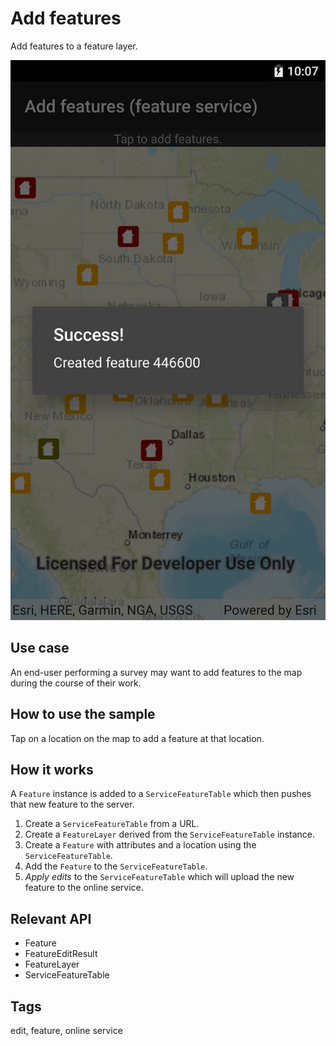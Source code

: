 ﻿# Add features

Add features to a feature layer.

![Image of adding features](AddFeatures.jpg)

## Use case

An end-user performing a survey may want to add features to the map during the course of their work.

## How to use the sample

Tap on a location on the map to add a feature at that location.

## How it works

A `Feature` instance is added to a `ServiceFeatureTable` which then pushes that new feature to the server.

1. Create a `ServiceFeatureTable` from a URL.
2. Create a `FeatureLayer` derived from the `ServiceFeatureTable` instance.
3. Create a `Feature` with attributes and a location using the `ServiceFeatureTable`.
4. Add the `Feature` to the `ServiceFeatureTable`.
5. *Apply edits* to the `ServiceFeatureTable` which will upload the new feature to the online service.

## Relevant API

* Feature
* FeatureEditResult
* FeatureLayer
* ServiceFeatureTable

## Tags

edit, feature, online service